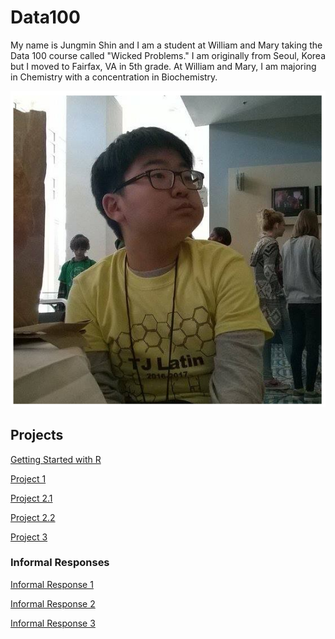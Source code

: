 

# Data100
My name is Jungmin Shin and I am a student at William and Mary taking the Data 100 course called "Wicked Problems." I am originally from Seoul, Korea but I moved to Fairfax, VA in 5th grade. At William and Mary, I am majoring in Chemistry with a concentration in Biochemistry. 

![](ProfilePicture.PNG)

## Projects
[Getting Started with R](GettingStartedwithR.md) 

[Project 1](Project_1.md)

[Project 2.1](Project_2_1.md)

[Project 2.2](Project_2_2.md)

[Project 3](Project_3.md)

### Informal Responses
[Informal Response 1](Informal_Response_1.md)

[Informal Response 2](Informal_Response_2.md)

[Informal Response 3](Informal_Response_3.md)

